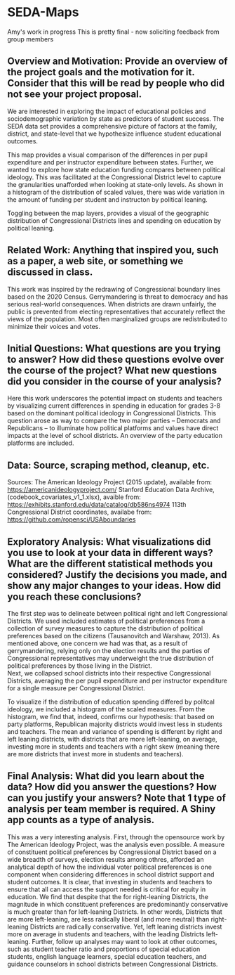 # SEDA-Maps
Amy's work in progress
This is pretty final - now soliciting feedback from group members

## Overview and Motivation: Provide an overview of the project goals and the motivation for it. Consider that this will be read by people who did not see your project proposal.
We are interested in exploring the impact of educational policies and sociodemographic variation by state as predictors of student success. 
The SEDA data set provides a comprehensive picture of factors at the family, district, and state-level that we hypothesize influence student educational outcomes.

This map provides a visual comparison of the differences in per pupil expenditure and per instructor expenditure between states. Further, we wanted to explore how state education funding compares between political ideology. This was facilitated at the Congressional District level to capture the granularities unafforded when looking at state-only levels. As shown in a histogram of the distribution of scaled values, there was wide variation in the amount of funding per student and instructon by political leaning. 

Toggling between the map layers, provides a visual of the geographic distribution of Congressional Districts lines and spending on education by political leaning.

## Related Work: Anything that inspired you, such as a paper, a web site, or something we discussed in class.
This work was inspired by the redrawing of Congressional boundary lines based on the 2020 Census. Gerrymandering is threat to democracy and has serious real-world consequences. When districts are drawn unfairly, the public is prevented from electing representatives that accurately reflect the views of the population. Most often marginalized groups are redistributed to minimize their voices and votes. 

## Initial Questions: What questions are you trying to answer? How did these questions evolve over the course of the project? What new questions did you consider in the course of your analysis?
Here this work underscores the potential impact on students and teachers by visualizing current differences in spending in education for grades 3-8 based on the dominant political ideology in Congressional Districts. This question arose as way to compare the two major parties – Democrats and Republicans – to illuminate how political platforms and values have direct impacts at the level of school districts. An overview of the party education platforms are included. 

## Data: Source, scraping method, cleanup, etc.
Sources: The American Ideology Project (2015 update), available from: https://americanideologyproject.com/
Stanford Education Data Archive, (codebook_covariates_v1_1.xlsx), avaible from: https://exhibits.stanford.edu/data/catalog/db586ns4974
113th Congressional District coordinates, availabe from: https://github.com/ropensci/USAboundaries

## Exploratory Analysis: What visualizations did you use to look at your data in different ways? What are the different statistical methods you considered? Justify the decisions you made, and show any major changes to your ideas. How did you reach these conclusions?
The first step was to delineate between political right and left Congressional Districts. We used included estimates of political preferences from a collection of survey measures to capture the distribution of political preferences based on the citizens (Tausanovitch and Warshaw, 2013). As mentioned above, one concern we had was that, as a result of gerrymandering, relying only on the election results and the parties of Congressional representatives may underweight the true distribution of political preferences by those living in the District.  
Next, we collapsed school districts into their respective Congressional Districts, averaging the per pupil expenditure and per instructor expenditure for a single measure per Congressional District. 

To visualize if the distribution of education spending differed by politcal ideology, we included a histogram of the scaled measures. From the histogram, we find that, indeed, confirms our hypothesis: that based on party platforms, Republican majority districts would invest less in students and teachers. The mean and variance of spending is different by right and left leaning districts, with districts that are more left-leaning, on average, investing more in students and teachers with a right skew (meaning there are more districts that invest more in students and teachers). 

## Final Analysis: What did you learn about the data? How did you answer the questions? How can you justify your answers? Note that 1 type of analysis per team member is required. A Shiny app counts as a type of analysis.
This was a very interesting analysis. First, through the opensource work by The American Ideology Project, was the analysis even possible. A measure of constituent political preferences by Congressional District based on a wide breadth of surveys, election results among othres, afforded an analytical depth of how the individual voter political preferences is one component when considering differences in school district support and student outcomes.
It is clear, that investing in students and teachers to ensure that all can access the support needed is critical for equity in education. We find that despite that the for right-leaning Districts, the magnitude in which constituent preferences are predominantly conservative is much greater than for left-leaning Districts. In other words, Districts that are more left-leaning, are less radically liberal (and more neutral) than right-leaning Districts are radically conservative. 
Yet, left leaning districts invest more on average in students and teachers, with the leading Districts left-leaning.
Further, follow up analyses may want to look at other outcomes, such as student teacher ratio and proportions of special education students, english language learners, special education teachers, and guidance counselors in school districts between Congressional Districts. 
